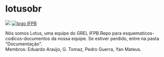 # lotusobr
![](https://github.com/predomaquilare/lotusobr/blob/main/Assets/lotus-svgrepo-com.svg)
<a href="http://ifpb.edu.br/">
  <img src="ifpb.png" alt="logo IFPB">
</a>



Nós somos Lotus, uma equipe do GREL IFPB.Repo para esquematicos-codicos-documentos da nossa equipe. 
Se estiver perdido, entre na pasta "Documentação".
<br/>Membros: Eduardo Araújo, G. Tomaz, Pedro Guerra, Yan Mateus. 
